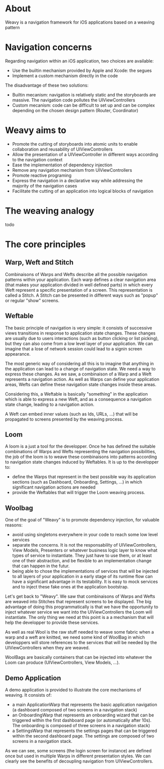# About
Weavy is a navigation framework for iOS applications based on a weaving pattern

# Navigation concerns
Regarding navigation within an iOS application, two choices are available:
- Use the builtin mechanism provided by Apple and Xcode: the segues
-  Implement a custom mechanism directly in the code

The disadvantage of these two solutions:
- Builtin mecanism: navigation is relatively static and the storyboards are massive. The navigation code pollutes the UIViewControllers
- Custom mecanism: code can be difficult to set up and can be complex depending on the chosen design pattern (Router, Coordinator)

# Weavy aims to
- Promote the cutting of storyboards into atomic units to enable collaboration and reusability of UIViewControllers
- Allow the presentation of a UIViewController in different ways according to the navigation context
- Ease the implementation of dependency injection
- Remove any navigation mechanism from UIViewControllers 
- Promote reactive programing
- Express the navigation in a declarative way while addressing the majority of the navigation cases
- Facilitate the cutting of an application into logical blocks of navigation

# The weaving analogy
todo

# The core principles

## Warp, Weft and Stitch
Combinaisons of Warps and Wefts describe all the possible navigation patterns within your application.
Each warp defines a clear navigation area (that makes your application divided in well defined parts) in which every Weft represent a specific presentation of a screen. This representation is called a Stitch. A Stitch can be presented in different ways such as "popup" or regular "show" screens.

## Weftable
The basic principle of navigation is very simple: it consists of successive views transitions in response to application state changes. These changes are usually due to users interactions (such as button clicking or list picking), but they can also come from a low level layer of your application. We can imagine that a lose of network session could lead to a signin screen appearance.

The most generic way of considering all this is to imagine that anything in the application can lead to a change of navigation state. We need a way to express these changes. As we saw, a combinaison of a Warp and a Weft represents a navigation action. As well as Warps can define your application areas, Wefts can define these navigation state changes inside these areas.

Considering this, a Weftable is basically "something" in the application which is able to express a new Weft, and as a consequence a navigation state change, leading to a navigation action.

A Weft can embed inner values (such as Ids, URLs, ...) that will be propagated to screens presented by the weaving process.

## Loom
A loom is a just a tool for the developper. Once he has defined the suitable combinations of Warps and Wefts representing the navigation possibilities, the job of the loom is to weave these combinaisons into patterns according to navigation state changes induced by Weftables. It is up to the developper to:
- define the Warps that represent in the best possible way its application sections (such as Dashboard, Onboarding, Settings, ...) in which significant navigation actions are needed
- provide the Weftables that will trigger the Loom weaving process.

## Woolbag
One of the goal of "Weavy" is to promote dependency injection, for valuable reasons:
- avoid using singletons everywhere in your code to reach some low level services
- separate the concerns. It is not the responsability of UIViewControllers, View Models, Presenters or whatever business logic layer to know what types of service to instantiate. They just have to use them, or at least one of their abstraction, and be flexible to an implementation change that can happen in the futur.
- being able to chose the implementations of services that will be injected to all layers of your application in a early stage of its runtime flow can have a significant advantage in its testability. It is easy to mock services and to inject these fake ones at the application bootstrap.

Let's get back to "Weavy". We saw that combinaisons of Warps and Wefts are weaved into Stitches that represent screens to be displayed. The big advantage of doing this programmatically is that we have the opportunity to inject whatever service we want into the UIViewControllers the Loom will instantiate. The only thing we need at this point is a a mechanism that will help the developper to provide these services.

As well as real Wool is the raw stuff needed to weave some fabric when a warp and a weft are knitted, we need some kind of WoolBag in which developpers will store references to the services that will be needed by the UIViewControllers when they are weaved.

WoolBags are basically containers that can be injected into whatever the Loom can produce (UIViewControllers, View Models, ...).

## Demo Application
A demo application is provided to illustrate the core mechanisms of weaving. It consists of:
- a main ApplicationWarp that represents the basic application navigation (a dashboard composed of two screens in a navigation stack)
- an OnboardingWarp that represents an onboarding wizard that can be triggered within the first dashboard page (or automatically after 10s). The onboarding is composed of three screens in a navigation stack)
- a SettingsWarp that represents the settings pages that can be triggered within the second dashboard page. The settings are composed of two screens in a navigation stack.

As we can see, some screens (the login screen for instance) are defined once but used in multiple Warps in different presentation styles. We can clearly see the benefits of decoupling navigation from UIViewControllers.
